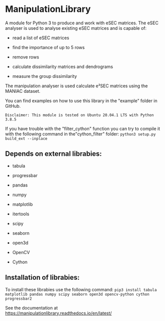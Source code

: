 # ManipulationLibrary

A module for Python 3 to produce and work with eSEC matrices. 
The eSEC analyser is used to analyse existing eSEC matrices and is capable of:

* read a list of eSEC matrices

* find the importance of up to 5 rows

* remove rows 

* calculate dissimilarity matrices and dendrograms

* measure the group dissimilarity

The manipulation analyser is used calculate e²SEC matrices using the MANIAC dataset.

You can find examples on how to use this library in the "example" folder in GitHub.

	Disclaimer: This module is tested on Ubuntu 20.04.1 LTS with Python 3.8.5

If you have trouble with the "filter_cython" function you can try to compile it with the following command in the"cython_filter" folder: ``python3 setup.py build_ext --inplace``


Depends on external librabies:
------------------------------

* tabula

* progressbar

* pandas

* numpy

* matplotlib

* itertools

* scipy

* seaborn

* open3d

* OpenCV

* Cython

Installation of librabies:
--------------------------

To install these librabies use the following command:
	``pip3 install tabula matplotlib pandas numpy scipy seaborn open3d opencv-python cython progressbar2``

See the documentation at https://manipulationlibrary.readthedocs.io/en/latest/
